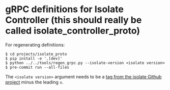 # gRPC definitions for Isolate Controller (this should really be called isolate_controller_proto)

For regenerating definitions:

```
$ cd projects/isolate_proto
$ pip install -e '.[dev]'
$ python ../../tools/regen_grpc.py --isolate-version <isolate version>
$ pre-commit run --all-files
```

The `<isolate version>` argument needs to be a [tag from the isolate Github project](https://github.com/fal-ai/isolate/tags) minus the leading `v`.
